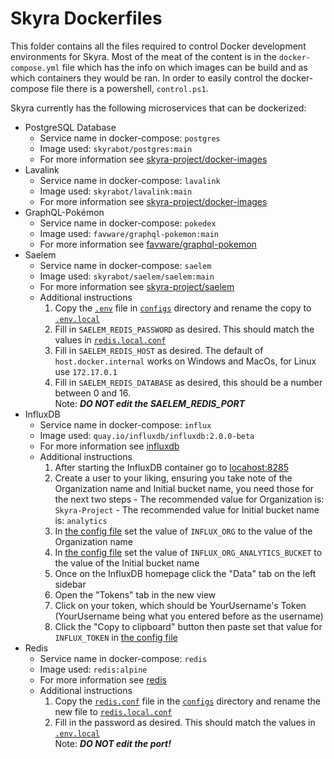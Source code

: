 # Skyra Dockerfiles

This folder contains all the files required to control Docker development environments for Skyra. Most of the meat of
the content is in the `docker-compose.yml` file which has the info on which images can be build and as which containers
they would be ran. In order to easily control the docker-compose file there is a powershell, `control.ps1`.

Skyra currently has the following microservices that can be dockerized:

-   PostgreSQL Database
    -   Service name in docker-compose: `postgres`
    -   Image used: `skyrabot/postgres:main`
    -   For more information see [skyra-project/docker-images]
-   Lavalink
    -   Service name in docker-compose: `lavalink`
    -   Image used: `skyrabot/lavalink:main`
    -   For more information see [skyra-project/docker-images]
-   GraphQL-Pokémon
    -   Service name in docker-compose: `pokedex`
    -   Image used: `favware/graphql-pokemon:main`
    -   For more information see [favware/graphql-pokemon]
-   Saelem
    -   Service name in docker-compose: `saelem`
    -   Image used: `skyrabot/saelem/saelem:main`
    -   For more information see [skyra-project/saelem]
    -   Additional instructions
        1. Copy the [`.env`] file in [`configs`] directory and rename the copy to [`.env.local`]
        1. Fill in `SAELEM_REDIS_PASSWORD` as desired. This should match the values in [`redis.local.conf`]
        1. Fill in `SAELEM_REDIS_HOST` as desired. The default of `host.docker.internal` works on Windows and MacOs, for Linux use `172.17.0.1`
        1. Fill in `SAELEM_REDIS_DATABASE` as desired, this should be a number between 0 and 16.  
           Note: **_DO NOT edit the SAELEM_REDIS_PORT_**
-   InfluxDB
    -   Service name in docker-compose: `influx`
    -   Image used: `quay.io/influxdb/influxdb:2.0.0-beta`
    -   For more information see [influxdb]
    -   Additional instructions
        1. After starting the InfluxDB container go to [locahost:8285]
        1. Create a user to your liking, ensuring you take note of the Organization name and Initial bucket name, you need those for the next two steps - The recommended value for Organization is: `Skyra-Project` - The recommended value for Initial bucket name is: `analytics`
        1. In [the config file] set the value of `INFLUX_ORG` to the value of the Organization name
        1. In [the config file] set the value of `INFLUX_ORG_ANALYTICS_BUCKET` to the value of the Initial bucket name
        1. Once on the InfluxDB homepage click the "Data" tab on the left sidebar
        1. Open the "Tokens" tab in the new view
        1. Click on your token, which should be YourUsername's Token (YourUsername being what you entered before as the username)
        1. Click the "Copy to clipboard" button then paste set that value for `INFLUX_TOKEN` in [the config file]
-   Redis
    -   Service name in docker-compose: `redis`
    -   Image used: `redis:alpine`
    -   For more information see [redis]
    -   Additional instructions
        1. Copy the [`redis.conf`] file in the [`configs`] directory and rename the new file to [`redis.local.conf`]
        1. Fill in the password as desired. This should match the values in [`.env.local`]  
           Note: **_DO NOT edit the port!_**

<!-- Link dump -->

[`.env.local`]: ./configs/.env.local
[`.env`]: ./configs/.env
[`configs`]: ./configs/
[`redis.conf`]: ./configs/redis.conf
[`redis.local.conf`]: ./configs/redis.local.conf
[favware/graphql-pokemon]: https://github.com/favware/graphql-pokemon
[influxdb]: https://v2.docs.influxdata.com/v2.0/get-started/#download-and-run-influxdb-v2-0-beta
[locahost:8285]: http://localhost:8285
[redis]: https://hub.docker.com/_/redis
[skyra-project/docker-images]: https://github.com/skyra-project/docker-images
[skyra-project/saelem]: https://github.com/skyra-project/saelem
[the config file]: ../src/config.ts
